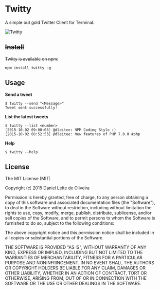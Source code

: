 # Twitty
A simple but gold Twitter Client for Terminal.

![Twitty](https://cloud.githubusercontent.com/assets/2229108/10257196/516a33c6-692c-11e5-8ae9-ca7e47704f54.png)


## ~~Install~~
~~Twitty is available on npm:~~
```
npm install twitty -g
```

## Usage

**Send a tweet**
```
$ twitty --send "<Message>"
Tweet sent successfully!
```

**List the latest tweets**
```
$ twitty --list <number>
[2015-10-02 09:00:03] @dleitee: NPM Coding Style :)
[2015-10-02 08:52:53] @dleitee: New features of PHP 7.0.0 #php  
```

**Help**
```
$ twitty --help
```

## License
The MIT License (MIT)

Copyright (c) 2015 Daniel Leite de Oliveira

Permission is hereby granted, free of charge, to any person obtaining a copy
of this software and associated documentation files (the "Software"), to deal
in the Software without restriction, including without limitation the rights
to use, copy, modify, merge, publish, distribute, sublicense, and/or sell
copies of the Software, and to permit persons to whom the Software is
furnished to do so, subject to the following conditions:

The above copyright notice and this permission notice shall be included in
all copies or substantial portions of the Software.

THE SOFTWARE IS PROVIDED "AS IS", WITHOUT WARRANTY OF ANY KIND, EXPRESS OR
IMPLIED, INCLUDING BUT NOT LIMITED TO THE WARRANTIES OF MERCHANTABILITY,
FITNESS FOR A PARTICULAR PURPOSE AND NONINFRINGEMENT. IN NO EVENT SHALL THE
AUTHORS OR COPYRIGHT HOLDERS BE LIABLE FOR ANY CLAIM, DAMAGES OR OTHER
LIABILITY, WHETHER IN AN ACTION OF CONTRACT, TORT OR OTHERWISE, ARISING FROM,
OUT OF OR IN CONNECTION WITH THE SOFTWARE OR THE USE OR OTHER DEALINGS IN
THE SOFTWARE.


